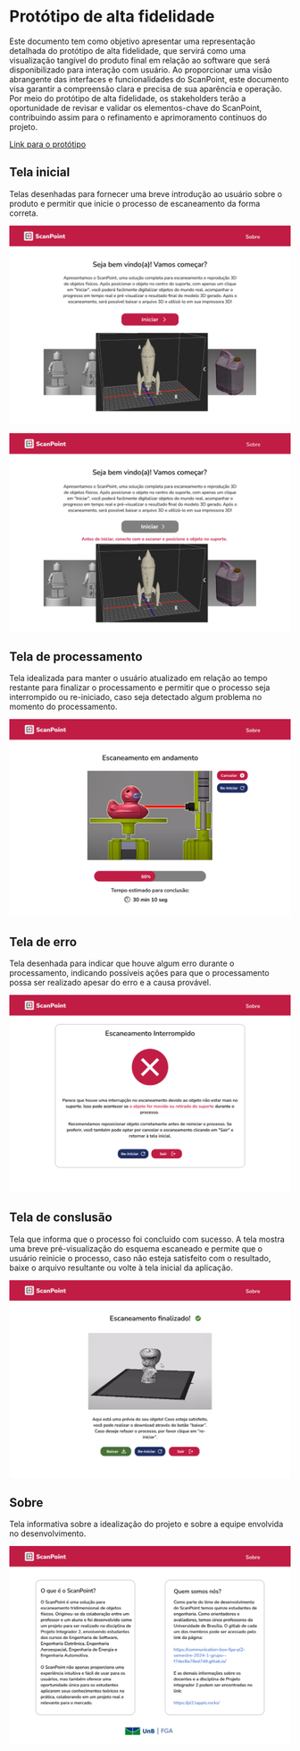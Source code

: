 # Protótipo de alta fidelidade

Este documento tem como objetivo apresentar uma representação detalhada do protótipo de alta fidelidade, que servirá como uma visualização tangível do produto final em relação ao software que será disponibilizado para interação com usuário. Ao proporcionar uma visão abrangente das interfaces e funcionalidades do ScanPoint, este documento visa garantir a compreensão clara e precisa de sua aparência e operação. Por meio do protótipo de alta fidelidade, os stakeholders terão a oportunidade de revisar e validar os elementos-chave do ScanPoint, contribuindo assim para o refinamento e aprimoramento contínuos do projeto.

[Link para o protótipo](https://www.figma.com/file/vCmfCgivle5xlXUYDElVrE/Identidade-visual?type=design&node-id=0%3A1&mode=design&t=DbKNrVOWZH43kGEs-1)

## Tela inicial

Telas desenhadas para fornecer uma breve introdução ao usuário sobre o produto e permitir que inicie o processo de escaneamento da forma correta.

![tela inicial 1](../assets/software/prototipo/inicial-1.png)

![tela inicial 2](../assets/software/prototipo/inicial-2.png)

## Tela de processamento

Tela idealizada para manter o usuário atualizado em relação ao tempo restante para finalizar o processamento e permitir que o processo seja interrompido ou re-iniciado, caso seja detectado algum problema no momento do processamento.

![tela de processamento](../assets/software/prototipo/processamento.png)

## Tela de erro

Tela desenhada para indicar que houve algum erro durante o processamento, indicando possíveis ações para que o processamento possa ser realizado apesar do erro e a causa provável. 

![tela de processamento](../assets/software/prototipo/erro.png)

## Tela de conslusão

Tela que informa que o processo foi concluído com sucesso. A tela mostra uma breve pré-visualização do esquema escaneado e permite que o usuário reinicie o processo, caso não esteja satisfeito com o resultado, baixe o arquivo resultante ou volte à tela inicial da aplicação.

![tela de conclusão](../assets/software/prototipo/concluido.png)

## Sobre

Tela informativa sobre a idealização do projeto e sobre a equipe envolvida no desenvolvimento. 

![tela de sobre](../assets/software/prototipo/sobre.png)
